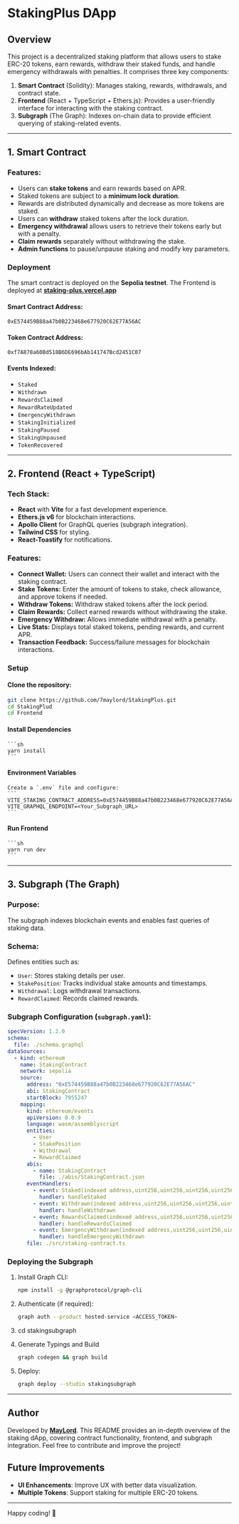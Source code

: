 # StakingPlus DApp

## Overview
This project is a decentralized staking platform that allows users to stake ERC-20 tokens, earn rewards, withdraw their staked funds, and handle emergency withdrawals with penalties. It comprises three key components:

1. **Smart Contract** (Solidity): Manages staking, rewards, withdrawals, and contract state.
2. **Frontend** (React + TypeScript + Ethers.js): Provides a user-friendly interface for interacting with the staking contract.
3. **Subgraph** (The Graph): Indexes on-chain data to provide efficient querying of staking-related events.

---

## 1. Smart Contract

### Features:
- Users can **stake tokens** and earn rewards based on APR.
- Staked tokens are subject to a **minimum lock duration**.
- Rewards are distributed dynamically and decrease as more tokens are staked.
- Users can **withdraw** staked tokens after the lock duration.
- **Emergency withdrawal** allows users to retrieve their tokens early but with a penalty.
- **Claim rewards** separately without withdrawing the stake.
- **Admin functions** to pause/unpause staking and modify key parameters.

### Deployment
The smart contract is deployed on the **Sepolia testnet**.
The Frontend is deployed at **[staking-plus.vercel.app](https://staking-plus.vercel.app/)** 

#### Smart Contract Address:
```
0xE574459B88a47b0B223468e677920C62E77A56AC
```
#### Token Contract Address:
```
0xf7A878a60Bd518B6DE696bAb141747Bcd2451C07
```

#### Events Indexed:
- `Staked`
- `Withdrawn`
- `RewardsClaimed`
- `RewardRateUpdated`
- `EmergencyWithdrawn`
- `StakingInitialized`
- `StakingPaused`
- `StakingUnpaused`
- `TokenRecovered`

---

## 2. Frontend (React + TypeScript)

### Tech Stack:
- **React** with **Vite** for a fast development experience.
- **Ethers.js v6** for blockchain interactions.
- **Apollo Client** for GraphQL queries (subgraph integration).
- **Tailwind CSS** for styling.
- **React-Toastify** for notifications.

### Features:
- **Connect Wallet:** Users can connect their wallet and interact with the staking contract.
- **Stake Tokens:** Enter the amount of tokens to stake, check allowance, and approve tokens if needed.
- **Withdraw Tokens:** Withdraw staked tokens after the lock period.
- **Claim Rewards:** Collect earned rewards without withdrawing the stake.
- **Emergency Withdraw:** Allows immediate withdrawal with a penalty.
- **Live Stats:** Displays total staked tokens, pending rewards, and current APR.
- **Transaction Feedback:** Success/failure messages for blockchain interactions.

### Setup

#### Clone the repository:
   ```sh
   git clone https://github.com/7maylord/StakingPlus.git
   cd StakingPlud
   cd Frontend
   ```
#### Install Dependencies
    ```sh
    yarn install
    ```
#### Environment Variables
    Create a `.env` file and configure:
    ```
    VITE_STAKING_CONTRACT_ADDRESS=0xE574459B88a47b0B223468e677920C62E77A56AC
    VITE_GRAPHQL_ENDPOINT=<Your_Subgraph_URL>
    ```
#### Run Frontend
    ```sh
    yarn run dev
    ```

---

## 3. Subgraph (The Graph)

### Purpose:
The subgraph indexes blockchain events and enables fast queries of staking data.

### Schema:
Defines entities such as:
- `User`: Stores staking details per user.
- `StakePosition`: Tracks individual stake amounts and timestamps.
- `Withdrawal`: Logs withdrawal transactions.
- `RewardClaimed`: Records claimed rewards.

### Subgraph Configuration (`subgraph.yaml`):
```yaml
specVersion: 1.2.0
schema:
  file: ./schema.graphql
dataSources:
  - kind: ethereum
    name: StakingContract
    network: sepolia
    source:
      address: "0xE574459B88a47b0B223468e677920C62E77A56AC"
      abi: StakingContract
      startBlock: 7955247
    mapping:
      kind: ethereum/events
      apiVersion: 0.0.9
      language: wasm/assemblyscript
      entities:
        - User
        - StakePosition
        - Withdrawal
        - RewardClaimed
      abis:
        - name: StakingContract
          file: ./abis/StakingContract.json
      eventHandlers:
        - event: Staked(indexed address,uint256,uint256,uint256,uint256)
          handler: handleStaked
        - event: Withdrawn(indexed address,uint256,uint256,uint256,uint256,uint256)
          handler: handleWithdrawn
        - event: RewardsClaimed(indexed address,uint256,uint256,uint256,uint256)
          handler: handleRewardsClaimed
        - event: EmergencyWithdrawn(indexed address,uint256,uint256,uint256,uint256)
          handler: handleEmergencyWithdrawn
      file: ./src/staking-contract.ts
```

### Deploying the Subgraph
1. Install Graph CLI:
   ```sh
   npm install -g @graphprotocol/graph-cli
   ```
2. Authenticate (if required):
   ```sh
   graph auth --product hosted-service <ACCESS_TOKEN>
   ```
3. cd stakingsubgraph

4. Generate Typings and Build
    ```sh
   graph codegen && graph build
   ```

5. Deploy:
   ```sh
   graph deploy --studio stakingsubgraph
   ```

---

## Author
Developed by **[MayLord](https://github.com/7maylord)**. 
This README provides an in-depth overview of the staking dApp, covering contract functionality, frontend, and subgraph integration. Feel free to contribute and improve the project!

##  Future Improvements
- **UI Enhancements**: Improve UX with better data visualization.
- **Multiple Tokens**: Support staking for multiple ERC-20 tokens.

---

Happy coding! 🚀